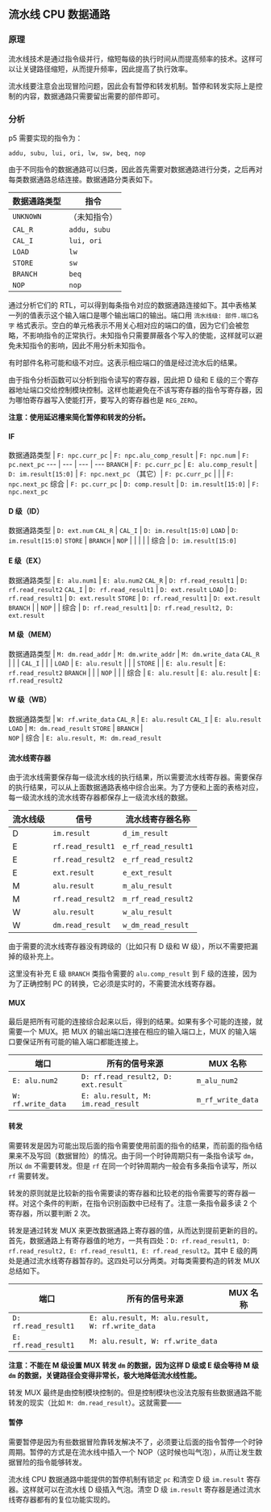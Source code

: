 ## 流水线 CPU 数据通路

### 原理

流水线技术是通过指令级并行，缩短每级的执行时间从而提高频率的技术。这样可以让关键路径缩短，从而提升频率，因此提高了执行效率。

流水线要注意会出现冒险问题，因此会有暂停和转发机制。暂停和转发实际上是控制的内容，数据通路只需要留出需要的部件即可。

### 分析

p5 需要实现的指令为：

`addu, subu, lui, ori, lw, sw, beq, nop`

由于不同指令的数据通路可以归类，因此首先需要对数据通路进行分类，之后再对每类数据通路总结连接。数据通路分类表如下。

数据通路类型 | 指令
--- | ---
`UNKNOWN` | （未知指令）
`CAL_R` | `addu, subu`
`CAL_I` | `lui, ori`
`LOAD` | `lw`
`STORE` | `sw`
`BRANCH` | `beq`
`NOP` | `nop`

通过分析它们的 RTL，可以得到每条指令对应的数据通路连接如下。其中表格某一列的值表示这个输入端口是哪个输出端口的输出。端口用 `流水线级: 部件.端口名字` 格式表示。空白的单元格表示不用关心相对应的端口的值，因为它们会被忽略，不影响指令的正常执行。未知指令只需要屏蔽各个写入的使能，这样就可以避免未知指令的影响，因此不用分析未知指令。

有时部件名称可能和级不对应。这表示相应端口的值是经过流水后的结果。

由于指令分析函数可以分析到指令读写的寄存器，因此把 D 级和 E 级的三个寄存器地址端口交给控制模块控制。这样也能避免在不该写寄存器的指令写寄存器，因为哪怕寄存器写入使能打开，要写入的寄存器也是 `REG_ZERO`。

**注意：使用延迟槽来简化暂停和转发的分析。**

#### IF

数据通路类型 | `F: npc.curr_pc` | `F: npc.alu_comp_result` | `F: npc.num` | `F: pc.next_pc`
--- | --- | --- | ---
`BRANCH` | `F: pc.curr_pc` | `E: alu.comp_result` | `D: im.result[15:0]` | `F: npc.next_pc`
（其它）| `F: pc.curr_pc` | | | `F: npc.next_pc`
综合 | `F: pc.curr_pc` | `D: comp.result` | `D: im.result[15:0]` | `F: npc.next_pc`

#### D 级（ID）

数据通路类型 | `D: ext.num`
`CAL_R` | 
`CAL_I` | `D: im.result[15:0]`
`LOAD` | `D: im.result[15:0]`
`STORE` | 
`BRANCH` | 
`NOP` | | | | | 
综合 | `D: im.result[15:0]`

#### E 级（EX）

数据通路类型 | `E: alu.num1` | `E: alu.num2`
`CAL_R` | `D: rf.read_result1` | `D: rf.read_result2`
`CAL_I` | `D: rf.read_result1` | `D: ext.result` 
`LOAD` | `D: rf.read_result1` | `D: ext.result`
`STORE` | `D: rf.read_result1` | `D: ext.result`
`BRANCH` | | 
`NOP` | | 
综合 | `D: rf.read_result1` | `D: rf.read_result2, D: ext.result`

#### M 级（MEM）

数据通路类型 | `M: dm.read_addr` | `M: dm.write_addr` | `M: dm.write_data`
`CAL_R` | | | 
`CAL_I` | | | 
`LOAD` | `E: alu.result` | | | 
`STORE` | | `E: alu.result` | `E: rf.read_result2`
`BRANCH` | | | 
`NOP` | | | 
综合 | `E: alu.result` | `E: alu.result` | `E: rf.read_result2`

#### W 级（WB）

数据通路类型 | `W: rf.write_data`
`CAL_R` | `E: alu.result`
`CAL_I` | `E: alu.result`
`LOAD` | `M: dm.read_result`
`STORE` | 
`BRANCH` |  
`NOP` | 
综合 | `E: alu.result, M: dm.read_result`

#### 流水线寄存器

由于流水线需要保存每一级流水线的执行结果，所以需要流水线寄存器。需要保存的执行结果，可以从上面数据通路表格中综合出来。为了方便和上面的表格对应，每一级流水线的流水线寄存器都保存上一级流水线的数据。

流水线级 | 信号 | 流水线寄存器名称
--- | --- | ---
D | `im.result` | `d_im_result`
E | `rf.read_result1` | `e_rf_read_result1`
E | `rf.read_result2` | `e_rf_read_result2`
E | `ext.result` | `e_ext_result`
M | `alu.result` | `m_alu_result`
M | `rf.read_result2` | `m_rf_read_result2`
W | `alu.result` | `w_alu_result`
W | `dm.read_result` | `w_dm_read_result`

由于需要的流水线寄存器没有跨级的（比如只有 D 级和 W 级），所以不需要把漏掉的级补充上。

这里没有补充 E 级 `BRANCH` 类指令需要的 `alu.comp_result` 到 F 级的连接，因为为了正确控制 PC 的转换，它必须是实时的，不需要流水线寄存器。

#### MUX

最后是把所有可能的连接综合起来以后，得到的结果。如果有多个可能的连接，就需要一个 MUX。把 MUX 的输出端口连接在相应的输入端口上，MUX 的输入端口要保证所有可能的输入端口都能连接上。

端口 | 所有的信号来源 | MUX 名称
--- | --- | ---
`E: alu.num2` | `D: rf.read_result2, D: ext.result` | `m_alu_num2`
`W: rf.write_data` | `E: alu.result, M: im.read_result` | `m_rf_write_data`

#### 转发

需要转发是因为可能出现后面的指令需要使用前面的指令的结果，而前面的指令结果来不及写回（数据冒险）的情况。由于同一个时钟周期只有一条指令读写 `dm`，所以 `dm` 不需要转发。但是 `rf` 在同一个时钟周期内一般会有多条指令读写，所以 `rf` 需要转发。

转发的原则就是比较新的指令需要读的寄存器和比较老的指令需要写的寄存器一样。对这个条件的判断，在指令识别函数中已经有了。注意一条指令最多读 2 个寄存器，所以要判断 2 次。

转发是通过转发 MUX 来更改数据通路上寄存器的值，从而达到提前更新的目的。首先，数据通路上有寄存器值的地方，一共有四处：`D: rf.read_result1, D: rf.read_result2, E: rf.read_result1, E: rf.read_result2`。其中 E 级的两处是通过流水线寄存器暂存的。这四处可以分两类。对每类需要构造的转发 MUX 总结如下。

端口 | 所有的信号来源 | MUX 名称
--- | --- | ---
`D: rf.read_result1` | `E: alu.result, M: alu.result, W: rf.write_data`
`E: rf.read_result1` | `M: alu.result, W: rf.write_data`

**注意：不能在 M 级设置 MUX 转发 `dm` 的数据，因为这样 D 级或 E 级会等待 M 级 `dm` 的数据，关键路径会变得非常长，极大地降低流水线性能。**

转发 MUX 最终是由控制模块控制的。但是控制模块也没法克服有些数据通路不能转发的现实（比如 `M: dm.read_result`）。这就需要——

#### 暂停

需要暂停是因为有些数据冒险靠转发解决不了，必须要让后面的指令暂停一个时钟周期。暂停的方式是在流水线中插入一个 NOP（这时候也叫气泡），从而让发生数据冒险的指令能够转发。

流水线 CPU 数据通路中能提供的暂停机制有锁定 `pc` 和清空 D 级 `im.result` 寄存器。这样就可以在流水线 D 级插入气泡。清空 D 级 `im.result` 寄存器是通过流水线寄存器都有的复位功能实现的。

